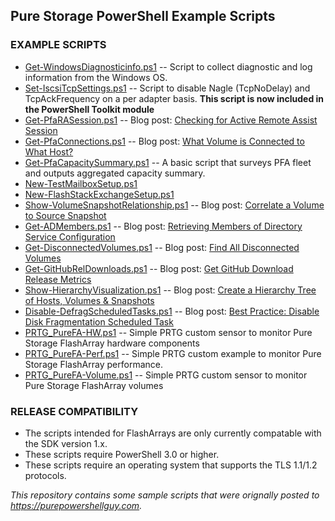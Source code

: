 ## Pure Storage PowerShell Example Scripts
### EXAMPLE SCRIPTS
* [Get-WindowsDiagnosticinfo.ps1](https://github.com/PureStorage-OpenConnect/powershell-scripts/blob/master/Get-WindowsDiagnosticInfo.ps1) -- Script to collect diagnostic and log information from the Windows OS.
* [Set-IscsiTcpSettings.ps1](https://github.com/PureStorage-OpenConnect/powershell-toolkit) -- Script to disable Nagle (TcpNoDelay) and TcpAckFrequency on a per adapter basis. **This script is now included in the PowerShell Toolkit module**
* [Get-PfaRASession.ps1](https://github.com/barkz/PurePowerShellGuy/blob/master/Get-PfaRASession.ps1) -- Blog post: [Checking for Active Remote Assist Session](http://www.purepowershellguy.com/?p=12631)
* [Get-PfaConnections.ps1](https://github.com/barkz/PurePowerShellGuy/blob/master/Get-PfaConnections.ps1) -- Blog post: [What Volume is Connected to What Host?](http://www.purepowershellguy.com/?p=10312)
* [Get-PfaCapacitySummary.ps1](https://github.com/PureStorage-OpenConnect/powershell-scripts/blob/master/Get-PfaCapacitySummary.ps1) -- A basic script that surveys PFA fleet and outputs aggregated capacity summary.
* [New-TestMailboxSetup.ps1]()
* [New-FlashStackExchangeSetup.ps1]()
* [Show-VolumeSnapshotRelationship.ps1](https://github.com/barkz/PurePowerShellGuy/blob/master/Show-VolumeSnapshotRelationship.ps1) -- Blog post: [Correlate a Volume to Source Snapshot](http://www.purepowershellguy.com/?p=11091)
* [Get-ADMembers.ps1](https://github.com/barkz/PurePowerShellGuy/blob/master/Get-PfaConnections.ps1) -- Blog post: [Retrieving Members of Directory Service Configuration](http://www.purepowershellguy.com/?p=12121)
* [Get-DisconnectedVolumes.ps1](https://github.com/barkz/PurePowerShellGuy/blob/master/Get-DisconnectedVolumes.ps1) -- Blog post: [Find All Disconnected Volumes](http://www.purepowershellguy.com/?p=12201)
* [Get-GitHubRelDownloads.ps1](https://github.com/barkz/PurePowerShellGuy/blob/master/Get-GitHubRelDownloads.ps1) -- Blog post: [Get GitHub Download Release Metrics](http://www.purepowershellguy.com/?p=12271)
* [Show-HierarchyVisualization.ps1](https://github.com/barkz/PurePowerShellGuy/blob/master/Show-HierarchyVisualization.ps1) -- Blog post: [Create a Hierarchy Tree of Hosts, Volumes & Snapshots](http://www.purepowershellguy.com/?p=12401)
* [Disable-DefragScheduledTasks.ps1](https://github.com/barkz/PurePowerShellGuy/blob/master/Disable-DefragScheduledTask.ps1) -- Blog post: [Best Practice: Disable Disk Fragmentation Scheduled Task](http://www.purepowershellguy.com/?p=12471)
* [PRTG_PureFA-HW.ps1](https://github.com/barkz/powershell-scripts/blob/master/PRTG_PureFA-HW.ps1) -- Simple PRTG custom sensor to monitor Pure Storage FlashArray hardware components
* [PRTG_PureFA-Perf.ps1](https://github.com/barkz/powershell-scripts/blob/master/PRTG_PureFA-Perf.ps1) -- Simple PRTG custom example to monitor Pure Storage FlashArray performance.
* [PRTG_PureFA-Volume.ps1](https://github.com/barkz/powershell-scripts/blob/master/PRTG_PureFA-Volume.ps1) -- Simple PRTG custom sensor to monitor Pure Storage FlashArray volumes

### RELEASE COMPATIBILITY

* The scripts intended for FlashArrays are only currently compatable with the SDK version 1.x.
* These scripts require PowerShell 3.0 or higher.
* These scripts require an operating system that supports the TLS 1.1/1.2 protocols.


*This repository contains some sample scripts that were orignally posted to https://purepowershellguy.com.*
